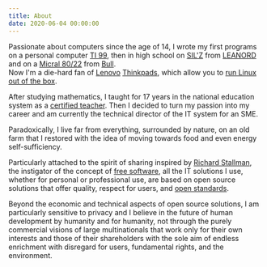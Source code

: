 ```yaml
---
title: About
date: 2020-06-04 00:00:00
---
```


Passionate about computers since the age of 14, I wrote my first programs on a personal computer
[TI 99](https://en.wikipedia.org/wiki/TI-99/4A), then in high school on [SIL'Z](/media/about/silz.jpg) from
[LEANORD](http://www.ti99.com/exelvision/website/index.php?page=leanord-sil-z-16) and on a
[Micral 80/22](https://www.micral.fr/micral/bull-micral.html) from [Bull](https://en.wikipedia.org/wiki/Groupe_Bull).  
Now I'm a die-hard fan of [Lenovo](https://en.wikipedia.org/wiki/Lenovo) [Thinkpads](https://www.lenovo.com/us/en/c/laptops/thinkpad/),
which allow you to [run Linux out of the box](https://www.thinkwiki.org/wiki/ThinkWiki).

After studying mathematics, I taught for 17 years in the national education system as a [certified teacher](https://fr.wikipedia.org/wiki/Professeur_certifi%C3%A9).
Then I decided to turn my passion into my career and am currently the technical director of the IT system for an SME.

Paradoxically, I live far from everything, surrounded by nature, on an old farm that I restored with the idea of ​​moving towards food and even energy self-sufficiency.

Particularly attached to the spirit of sharing inspired by [Richard Stallman](https://en.wikipedia.org/wiki/Richard_Stallman),
the instigator of the concept of [free software](https://en.wikipedia.org/wiki/Free_software),
all the IT solutions I use, whether for personal or professional use, are based on open source
solutions that offer quality, respect for users, and [open standards](https://en.wikipedia.org/wiki/Open_file_format).

Beyond the economic and technical aspects of open source solutions, I am particularly sensitive to
privacy and I believe in the future of human development by humanity and for humanity, not through
the purely commercial visions of large multinationals that work only for their own interests and
those of their shareholders with the sole aim of endless enrichment with disregard for users,
fundamental rights, and the environment.
